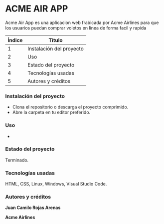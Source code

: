 # ACME AIR APP

Acme Air App es una aplicacion web  frabicada por Acme Airlines para que los usuarios puedan comprar voletos en linea de forma facil y rapida   

| Índice | Título |
| -- |--|
| 1 | Instalación del proyecto |
| 2 | Uso |
| 3 | Estado del proyecto |
| 4 | Tecnologías usadas |
| 5 | Autores y créditos |

### Instalación del proyecto
- Clona el repositorio o descarga el proyecto comprimido.
- Abre la carpeta en tu editor preferido.

### Uso 
- 

### Estado del proyecto
Terminado.

### Tecnologías usadas
HTML,
CSS,
Linux,
Windows,
Visual Studio Code.

### Autores y créditos

**Juan Camilo Rojas Arenas**

**Acme Airlines**